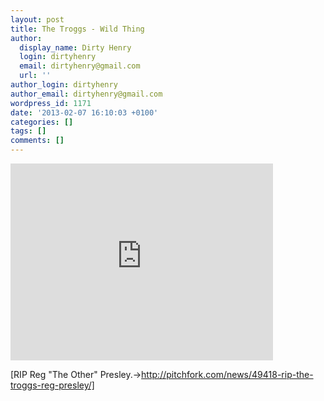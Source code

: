 ```yaml
---
layout: post
title: The Troggs - Wild Thing
author:
  display_name: Dirty Henry
  login: dirtyhenry
  email: dirtyhenry@gmail.com
  url: ''
author_login: dirtyhenry
author_email: dirtyhenry@gmail.com
wordpress_id: 1171
date: '2013-02-07 16:10:03 +0100'
categories: []
tags: []
comments: []
---
```

<iframe width="420" height="315" src="http://www.youtube.com/embed/z9DVJE_bhVU" frameborder="0" allowfullscreen></iframe>

[RIP Reg "The Other" Presley.->http://pitchfork.com/news/49418-rip-the-troggs-reg-presley/]
